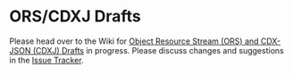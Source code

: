 # ORS/CDXJ Drafts

Please head over to the Wiki for [Object Resource Stream (ORS) and CDX-JSON (CDXJ) Drafts](https://github.com/oduwsdl/ORS/wiki) in progress. Please discuss changes and suggestions in the [Issue Tracker](https://github.com/oduwsdl/ORS/issues).
